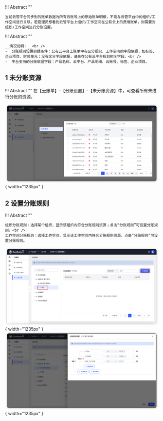 !!! Abstract ""

    当前云管平台同步到的账单数据为所有云账号上的原始账单明细，不能与云管平台中的组织/工作空间进行关联，若管理员想看到云管平台上组织/工作空间在公有云上的费用账单，则需要对组织/工作空间进行分账设置。

!!! Abstract ""

    __情况说明：__<br />
    -  分账规则设置前提条件：公有云平台上账单中有区分组织、工作空间的字段依据，如标签、企业项目、财务单元；没有区分字段依据，请先在公有云平台规划相关字段。<br />
    -  平台支持的分账依据字段：产品名称、云平台、产品明细、云账号、标签、企业项目。

## 1 未分账资源

!!! Abstract ""
    在【云账单】-【分账设置】-【未分账资源】中，可查看所有未进行分账的资源。

![未分帐资源列表](../../img/finance-management/ledger_setting/未分帐资源列表.png){ width="1235px" }

## 2 设置分账规则

!!! Abstract ""

    组织分账规则：选择某个组织，显示该组织内符合分账规则资源；点击“分账规则”可设置分账规则。<br />
    工作空间分账规则：选择工作空间，显示该工作空间内符合分账规则资源，点击“分账规则”可设置分账规则。

![分账规则入口](../../img/finance-management/ledger_setting/分账规则入口.png){ width="1235px" }
![设置分账规则](../../img/finance-management/ledger_setting/设置分账规则.png){ width="1235px" }



